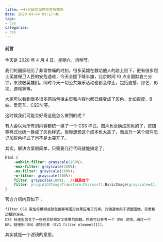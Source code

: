 ```yaml
---
title: 一行代码实现网页变灰效果
date: 2020-04-04 09:17:46
tags:
- css
categories:
- css
---
```


#### 前言

今天是 2020 年 4 月 4 日，星期六，清明节。

我们的国家经历了非常惨痛的时刻，很多英雄在救助他人的路上倒下，更有很多烈士英雄保卫人民的安危遇难，今天全国下降半旗，北京时间 10 点全国默哀三分钟，来致敬英雄们。同时今天一切公共娱乐活动也都会停止，包括直播、综艺、影视、游戏等等。<!--more-->

大家可以看到很多很多网站包括主页和内容也都已经变成了灰色，比如百度、B 站、爱奇艺、CSDN 等。

这时候我们可能会好奇这是怎么做到的呢？

有人会以为所有的内容都统一换了一个 CSS 样式，图片也全换成灰色的了，按钮等样式也统一换成了灰色样式。但你想想这个成本也太高了，而且万一某个控件忘记加灰色样式了岂不是太突兀了。

其实，解决方案很简单，只需要几行代码就能搞定了。

```css
html {
    -webkit-filter: grayscale(100%);
    -moz-filter: grayscale(100%);
    -ms-filter: grayscale(100%);
    -o-filter: grayscale(100%);
    filter: grayscale(100%);  //就是这个
    filter: progid:DXImageTransform.Microsoft.BasicImage(grayscale=1);
}
```

官方介绍内容如下：

```
filter CSS 属性将模糊或颜色偏移等图形效果应用于元素。滤镜通常用于调整图像，背景和边框的渲染。
CSS 标准里包含了一些已实现预定义效果的函数。你也可以参考一个 SVG 滤镜，通过一个 URL 链接到 SVG 滤镜元素 (SVG filter element[1])。
```

其实就是一个滤镜的意思。